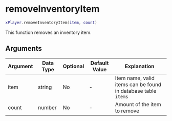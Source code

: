 # removeInventoryItem

```lua
xPlayer.removeInventoryItem(item, count)
```

This function removes an inventory item.

## Arguments

| Argument | Data Type | Optional | Default Value | Explanation                                                   |
|----------|-----------|----------|---------------|---------------------------------------------------------------|
| item     | string    | No       | -             | Item name, valid items can be found in database table `items` |
| count    | number    | No       | -             | Amount of the item to remove                                  |
